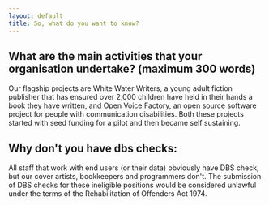 ```yaml
---
layout: default
title: So, what do you want to know? 
---
```


## What are the main activities that your organisation undertake? (maximum 300 words)
Our flagship projects are White Water Writers, a young adult fiction publisher that has ensured over 2,000 children have held in their hands a book they have written, and Open Voice Factory, an open source software project for people with communication disabilities. Both these projects started with seed funding for a pilot and then became self sustaining. 


## Why don't you have dbs checks: 

All staff that work with end users (or their data) obviously have DBS check, but our cover artists,  bookkeepers and programmers don't. The submission of DBS checks for these ineligible positions would be considered unlawful under the terms of the Rehabilitation of Offenders Act 1974.

